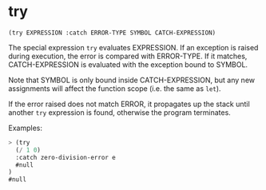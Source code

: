 # try

`(try EXPRESSION :catch ERROR-TYPE SYMBOL CATCH-EXPRESSION)`

The special expression `try` evaluates EXPRESSION. If an exception is
raised during execution, the error is compared with ERROR-TYPE. If it
matches, CATCH-EXPRESSION is evaluated with the exception bound to
SYMBOL.

Note that SYMBOL is only bound inside CATCH-EXPRESSION, but any new
assignments will affect the function scope (i.e. the same as `let`).

If the error raised does not match ERROR, it propagates up the stack
until another `try` expression is found, otherwise the program
terminates.

Examples:

```lisp
> (try
  (/ 1 0)
  :catch zero-division-error e
  #null
)
#null
```
